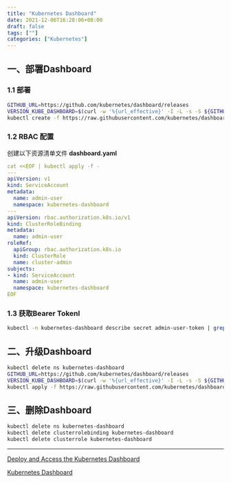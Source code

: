 ```yaml
---
title: "Kubernetes Dashboard"
date: 2021-12-06T16:28:06+08:00
draft: false
tags: [""]
categories: ["Kubernetes"]
---
```




## 一、部署Dashboard

### 1.1 部署

```bash
GITHUB_URL=https://github.com/kubernetes/dashboard/releases
VERSION_KUBE_DASHBOARD=$(curl -w '%{url_effective}' -I -L -s -S ${GITHUB_URL}/latest -o /dev/null | sed -e 's|.*/||')
kubectl create -f https://raw.githubusercontent.com/kubernetes/dashboard/$VERSION_KUBE_DASHBOARD/aio/deploy/recommended.yaml
```



### 1.2 RBAC 配置

创建以下资源清单文件  **dashboard.yaml**

```yaml
cat <<EOF | kubectl apply -f -
---
apiVersion: v1
kind: ServiceAccount
metadata:
  name: admin-user
  namespace: kubernetes-dashboard
---
apiVersion: rbac.authorization.k8s.io/v1
kind: ClusterRoleBinding
metadata:
  name: admin-user
roleRef:
  apiGroup: rbac.authorization.k8s.io
  kind: ClusterRole
  name: cluster-admin
subjects:
- kind: ServiceAccount
  name: admin-user
  namespace: kubernetes-dashboard 
EOF
```



### 1.3 获取Bearer Tokenl

```bash
kubectl -n kubernetes-dashboard describe secret admin-user-token | grep '^token'
```



## 二、升级Dashboard

```bash
kubectl delete ns kubernetes-dashboard
GITHUB_URL=https://github.com/kubernetes/dashboard/releases
VERSION_KUBE_DASHBOARD=$(curl -w '%{url_effective}' -I -L -s -S ${GITHUB_URL}/latest -o /dev/null | sed -e 's|.*/||')
kubectl apply -f https://raw.githubusercontent.com/kubernetes/dashboard/$VERSION_KUBE_DASHBOARD/aio/deploy/recommended.yaml -f dashboard.yml
```



## 三、删除Dashboard

```bash
kubectl delete ns kubernetes-dashboard
kubectl delete clusterrolebinding kubernetes-dashboard
kubectl delete clusterrole kubernetes-dashboard
```



---

[Deploy and Access the Kubernetes Dashboard](https://kubernetes.io/docs/tasks/access-application-cluster/web-ui-dashboard/)

[Kubernetes Dashboard](https://rancher.com/docs/k3s/latest/en/installation/kube-dashboard/)
